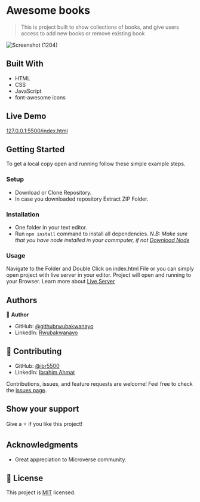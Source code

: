 # Awesome books
> This is project built to show collections of books, and give users access to add new books or remove existing book
>

![Screenshot (1204)](https://user-images.githubusercontent.com/68381641/163876616-8711a01f-35f6-43ff-aa91-220c21e4980b.png)

## Built With
- HTML
- CSS
- JavaScript
- font-awesome icons


## Live Demo
[127.0.0.1:5500/index.html](http://127.0.0.1:5500/index.html)
## Getting Started
To get a local copy open and running follow these simple example steps.
### Setup
- Download or Clone Repository.
- In case you downloaded repository Extract ZIP Folder.
### Installation
- One folder in your text editor.
- Run `npm install` command to install all dependencies.
*N.B: Make sure that you have node installed in your commputer, if not [Download Node](https://nodejs.org/en/)*
### Usage
Navigate to the Folder and Double Click on index.html File or you can simply open project with live server in your editor.
Project will open and running to your Browser.
Learn more about [Live Server](https://marketplace.visualstudio.com/items?itemName=ritwickdey.LiveServer#:~:text=Shortcuts%20to%20Start%2FStop%20Server&text=Open%20a%20HTML%20file%20and,on%20Open%20with%20Live%20Server%20.&text=Open%20the%20Command%20Pallete%20by,Server%20to%20stop%20a%20server)
## Authors
:bust_in_silhouette: **Author**
- GitHub: [@githubrwubakwanayo](https://github.com/RWUBAKWANAYO)
- LinkedIn: [Rwubakwanayo](https://www.linkedin.com/in/rwubakwanayo-olivier)
## :handshake: Contributing
- GitHub: [@ibr5500](https://github.com/ibr5500)
- LinkedIn: [Ibrahim Ahmat](https://www.linkedin.com/in/ibrahim-ahmat-b5513b1a6/)

Contributions, issues, and feature requests are welcome!
Feel free to check the [issues page](../../issues/).
## Show your support
Give a :star:️ if you like this project!
## Acknowledgments
-   Great appreciation to Microverse community.
## :memo: License
This project is [MIT](./MIT.md) licensed.
